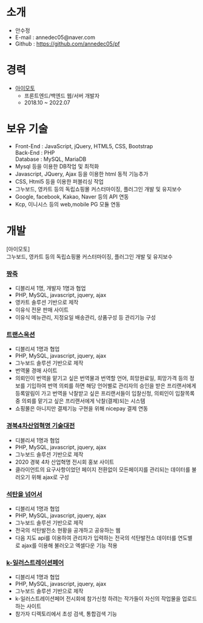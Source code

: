 # 소개
<ul>
  <li>안수정</li>
  <li>E-mail : annedec05@naver.com</li>
  <li>Github : <a href="https://github.com/annedec05/pf">https://github.com/annedec05/pf</a></li>
</ul>

# 경력
<ul>
  <li>
    <a href="https://www.ilogin.co.kr" target="_blank">아이모토</a>
    <ul>
      <li>프론트엔드/백엔드 웹/서버 개발자</li>
      <li>2018.10 ~ 2022.07</li>
    </ul>
  </li>
</ul>

# 보유 기술
<ul>
  <li>
    Front-End : JavaScript, jQuery, HTML5, CSS, Bootstrap<br>
    Back-End : PHP<br>
    Database : MySQL, MariaDB
  </li>
  <li>Mysql 등을 이용한 DB작업 및 최적화</li>
  <li>Javascript, JQuery, Ajax 등을 이용한 html 동적 기능추가</li>
  <li>CSS, Html5 등을 이용한 퍼블리싱 작업</li>
  <li>그누보드, 영카트 등의 독립쇼핑몰 커스터마이징, 플러그인 개발 및 유지보수</li>
  <li>Google, facebook, Kakao, Naver 등의 API 연동</li>
  <li>Kcp, 이니시스 등의 web,mobile PG 모듈 연동</li>
</ul>

# 개발

[아이모토]<br>
그누보드, 영카트 등의 독립쇼핑몰 커스터마이징, 플러그인 개발 및 유지보수<br>

<h3><a href="http://www.jjangjuk.com" target="_blank">짱죽</a></h3>
<ul>
  <li>디블리셔 1명, 개발자 1명과 협업</li>
  <li>PHP, MySQL, javascript, jquery, ajax</li>
  <li>영카트 솔루션 기반으로 제작</li>
  <li>이유식 전문 판매 사이트</li>
  <li>이유식 메뉴관리, 지정요일 배송관리, 상품구성 등 관리기능 구성</li>
</ul>

<h3><a href="https://transauction.co.kr" target="_blank">트랜스옥션</a></h3>
<ul>
  <li>디블리셔 1명과 협업</li>
  <li>PHP, MySQL, javascript, jquery, ajax</li>
  <li>그누보드 솔루션 기반으로 제작</li>
  <li>번역물 경매 사이트</li>
  <li>의뢰인이 번역을 맡기고 싶은 번역물과 번역할 언어, 희망완료일, 희망가격 등의 정보를 기입하여 번역 의뢰를 하면 해당 언어별로 관리자의 승인을 받은 프리랜서에게 등록알림이 가고 번역을 낙찰받고 싶은 프리랜서들이 입찰신청, 의뢰인이 입찰목록 중 의뢰를 맡기고 싶은 프리랜서에게 낙찰(결제)되는 시스템</li>
  <li>쇼핑몰은 아니지만 결제기능 구현을 위해 nicepay 결제 연동</li>
</ul>

<h3><a href="http://kbsart.ilogin.pe.kr" target="_blank">경북4차산업혁명 기술대전</a></h3>
<ul>
  <li>디블리셔 1명과 협업</li>
  <li>PHP, MySQL, javascript, jquery, ajax</li>
  <li>그누보드 솔루션 기반으로 제작</li>
  <li>2020 경북 4차 산업혁명 전시회 홍보 사이트</li>
  <li>클라이언트의 요구사항이었던 페이지 전환없이 모든페이지를 관리되는 데이터를 불러오기 위해 ajax로 구성</li>
</ul>

<h3><a href="http://beyondcoal.kr" target="_blank">석탄을 넘어서</a></h3>
<ul>
  <li>디블리셔 1명과 협업</li>
  <li>PHP, MySQL, javascript, jquery, ajax</li>
  <li>그누보드 솔루션 기반으로 제작</li>
  <li>전국의 석탄발전소 현황을 공개하고 공유하는 웹</li>
  <li>다음 지도 api를 이용하여 관리자가 입력하는 전국의 석탄발전소 데이터를 연도별로 ajax를 이용해 불러오고 엑셀다운 기능 적용</li>
</ul>

<h3><a href="http://k-illustrationfair.com" target="_blank">k-일러스트레이션페어</a></h3>
<ul>
  <li>디블리셔 1명과 협업</li>
  <li>PHP, MySQL, javascript, jquery, ajax</li>
  <li>그누보드 솔루션 기반으로 제작</li>
  <li>k-일러스트레이션페어 전시회에 참가신청 하려는 작가들이 자신의 작업물을 업로드하는 사이트</li>
  <li>참가자 디렉토리에서 초성 검색, 통합검색 기능</li>
</ul>


